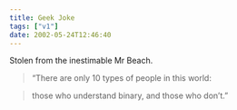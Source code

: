 ```yaml
---
title: Geek Joke
tags: ["v1"]
date: 2002-05-24T12:46:40
---
```


Stolen from the inestimable Mr Beach.

> &#8220;There are only 10 types of people in this world:

> those who understand binary, and those who don&#8217;t.&#8221;
